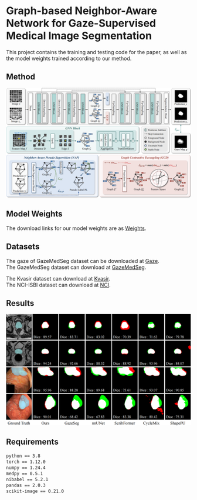 # Graph-based Neighbor-Aware Network for Gaze-Supervised Medical Image Segmentation

This project contains the training and testing code for the paper, as well as the model weights trained according to our method.

## Method
![1.0](Figure/fig-method.png)

## Model Weights
The download links for our model weights are as [Weights](https://pan.baidu.com/s/1hiUfYfmO3XsEAawPg6Kazg?pwd=6be3).

## Datasets
The gaze of GazeMedSeg dataset can be downloaded at [Gaze](https://drive.google.com/drive/folders/1-38bG_81OsGVCb_trI00GSqfB_shCUQG).\
The GazeMedSeg dataset can download at [GazeMedSeg](https://drive.google.com/drive/folders/1XjgQ27R8zT8ymOTXohgl8HXntPEUbIXj).

The Kvasir dataset can download at [Kvasir](https://datasets.simula.no/kvasir-seg/).\
The NCI-ISBI dataset can download at [NCI](https://www.cancerimagingarchive.net/analysis-result/isbi-mr-prostate-2013/).

## Results
![1.0](Figure/fig-result1.png)

## Requirements
```
python == 3.8
torch == 1.12.0
numpy == 1.24.4
medpy == 0.5.1
nibabel == 5.2.1
pandas == 2.0.3
scikit-image == 0.21.0
```

